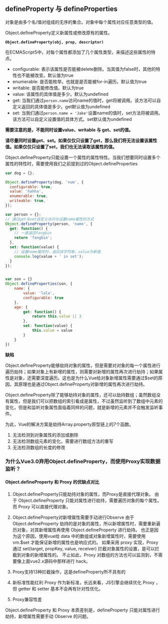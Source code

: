 ## defineProperty 与 defineProperties
对象是由多个名/值对组成的无序的集合。对象中每个属性对应任意类型的值。

Object.defineProperty定义新属性或修改原有的属性。

**`Object.defineProperty(obj, prop, descriptor)`**

在ECMAScript5中，对每个属性都添加了几个属性类型，来描述这些属性的特点。

* configurable: 表示该属性是否能被delete删除。当其值为false时，其他的特性也不能被改变。默认值为true
* enumerable: 是否能枚举。也就是是否能被for-in遍历。默认值为true
* writable: 是否能修改值。默认为true
* value: 该属性的具体值是多少。默认为undefined
* get: 当我们通过`person.name`访问name的值时，get将被调用。该方法可以自定义返回的具体值是多少。get默认值为undefined
* set: 当我们通过`person.name = 'Jake'`设置name的值时，set方法将被调用。该方法可以自定义设置值的具体方式。set默认值为undefined

**需要注意的是，不能同时设置value、writable 与 get、set的值。**

**请尽量同时设置get、set。如果仅仅只设置了get，那么我们将无法设置该属性值。如果仅仅只设置了set，我们也无法读取该属性的值。**

Object.defineProperty只能设置一个属性的属性特性。当我们想要同时设置多个属性的特性时，需要使用我们之前提到过的Object.defineProperties

```javascript
var dog = {};

Object.defineProperty(dog, 'num', {
  configurable: true,
  value: 'hahha',
  enumerable: true,
  writeable: true,
});

var person = {};
// 通过get与set自定义访问与设置name属性的方式
Object.defineProperty(person, 'name', {
  get: function() {
    // 一直返回fangbin
    return 'fangbin';
  },
  set: function(value) {
    // 设置name属性时，返回该字符串，value为新值
    console.log(value + ' in set');
  }
});


var son = {}
Object.defineProperties(son, {
    name: {
        value: 'lala',
        configurable: true
    },
    age: {
        get: function() {
            return this.value || 3
        },
        set: function(value) {
            this.value = value
        }
    }
})
```

**缺陷**

Object.defineProperty能够劫持对象的属性，但是需要对对象的每一个属性进行遍历劫持；如果对象上有新增的属性，则需要对新增的属性再次进行劫持；如果属性是对象，还需要深度遍历。这也是为什么Vue给对象新增属性需要通过$set的原因，其原理也是通过Object.defineProperty对新增的属性再次进行劫持。

Object.defineProperty除了能够劫持对象的属性，还可以劫持数组；虽然数组没有属性，但是我们可以把数组的索引看成是属性，不过虽然监听到了数组中元素的变化，但是和监听对象属性面临着同样的问题，就是新增的元素并不会触发监听事件。

为此，Vue的解决方案是劫持Array.property原型链上的7个函数。

1. 无法检测到对象属性的添加或删除
2. 无法检测数组元素的变化，需要进行数组方法的重写
3. 无法检测数组的长度的修改

### 为什么Vue3.0弃用Object.defineProperty，而使用Proxy实现数据监听？

#### Object.defineProperty 和 Proxy 的优缺点对比

1. Object.defineProperty只能劫持对象的属性，而Proxy是直接代理对象。
  由于 Object.defineProperty 只能对属性进行劫持，需要遍历对象的每个属性。而 Proxy 可以直接代理对象。

2. Object.defineProperty对新增属性需要手动进行Observe
  由于 Object.defineProperty 劫持的是对象的属性，所以新增属性时，需要重新遍历对象，对其新增属性再使用 Object.defineProperty 进行劫持。
  也正是因为这个原因，使用vue给 data 中的数组或对象新增属性时，需要使用 vm.$set 才能保证新增的属性也是响应式的。
  如果采用 proxy 实现，Proxy 通过 set(target, propKey, value, receiver) 拦截对象属性的设置，是可以拦截到对象的新增属性的。
  不止如此，Proxy 对数组的方法也可以监测到，不需要像上面vue2.x源码中那样进行 hack。
3. Proxy支持13种拦截操作，这是defineProperty所不具有的
4. 新标准性能红利
  Proxy 作为新标准，长远来看，JS引擎会继续优化 Proxy ，但 getter 和 setter 基本不会再有针对性优化。
5. Proxy兼容性差

Object.defineProperty 和 Proxy 本质差别是，defineProperty 只能对属性进行劫持，新增属性需要手动 Observe 的问题。